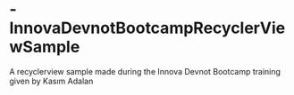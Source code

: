 # -InnovaDevnotBootcampRecyclerViewSample
A recyclerview sample made during the Innova Devnot Bootcamp training given by Kasım Adalan
